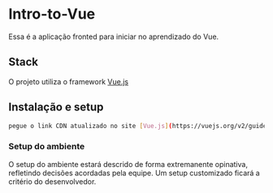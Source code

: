# Intro-to-Vue
Essa é a aplicação fronted para iniciar no aprendizado do Vue.

## Stack
O projeto utiliza o framework [Vue.js](https://vuejs.org/)

## Instalação e setup

```sh
pegue o link CDN atualizado no site [Vue.js](https://vuejs.org/v2/guide/installation.html)
```

### Setup do ambiente
O setup do ambiente estará descrido de forma extremanente opinativa, refletindo decisões acordadas pela equipe.
Um setup customizado ficará a critério do desenvolvedor.


